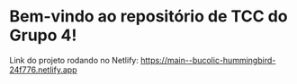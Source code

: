 # Bem-vindo ao repositório de TCC do Grupo 4!

Link do projeto rodando no Netlify:
https://main--bucolic-hummingbird-24f776.netlify.app
